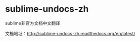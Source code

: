 sublime-undocs-zh
=================

sublime非官方文档中文翻译

文档地址：http://sublime-undocs-zh.readthedocs.org/en/latest/


